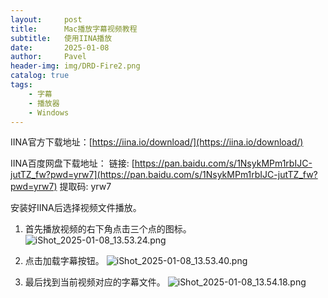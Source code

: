 ```yaml
---
layout:     post
title:      Mac播放字幕视频教程
subtitle:   使用IINA播放
date:       2025-01-08
author:     Pavel
header-img: img/DRD-Fire2.png
catalog: true
tags:
    - 字幕
    - 播放器
    - Windows
---
```


IINA官方下载地址：[https://iina.io/download/](https://iina.io/download/)

IINA百度网盘下载地址：
链接: [https://pan.baidu.com/s/1NsykMPm1rbIJC-jutTZ_fw?pwd=yrw7](https://pan.baidu.com/s/1NsykMPm1rbIJC-jutTZ_fw?pwd=yrw7)
提取码: yrw7

安装好IINA后选择视频文件播放。
1. 首先播放视频的右下角点击三个点的图标。
![iShot_2025-01-08_13.53.24.png](https://pavelblog-images-1333471781.cos.ap-shanghai.myqcloud.com/undefined20250108135610934.png?imageSlim)

2. 点击加载字幕按钮。
![iShot_2025-01-08_13.53.40.png](https://pavelblog-images-1333471781.cos.ap-shanghai.myqcloud.com/undefined20250108135709688.png?imageSlim)

3. 最后找到当前视频对应的字幕文件。
![iShot_2025-01-08_13.54.18.png](https://pavelblog-images-1333471781.cos.ap-shanghai.myqcloud.com/undefined20250108135847889.png?imageSlim)





